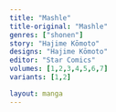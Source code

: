 ```yaml
---
title: "Mashle"
title-original: "Mashle"
genres: ["shonen"]
story: "Hajime Kōmoto"
designs: "Hajime Kōmoto"
editor: "Star Comics"
volumes: [1,2,3,4,5,6,7]
variants: [1,2]

layout: manga
---
```

